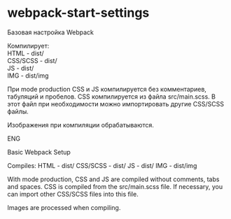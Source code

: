 # webpack-start-settings

Базовая настройка Webpack 

Компилирует:<br/>
HTML        - dist/<br/>
CSS/SCSS    - dist/<br/>
JS          - dist/<br/>
IMG         - dist/img

При mode production CSS и JS компилируется без комментариев, табуляций и пробелов.
CSS компилируется из файла src/main.scss. В этот файл при необходимости можно импортировать другие CSS/SCSS файлы.

Изображения при компиляции обрабатываются.


ENG 

Basic Webpack Setup

Compiles:
HTML        - dist/
CSS/SCSS    - dist/
JS          - dist/
IMG         - dist/img

With mode production, CSS and JS are compiled without comments, tabs and spaces.
CSS is compiled from the src/main.scss file. If necessary, you can import other CSS/SCSS files into this file.

Images are processed when compiling.
